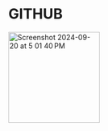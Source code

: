 # GITHUB

<img width="181" alt="Screenshot 2024-09-20 at 5 01 40 PM" src="https://github.com/user-attachments/assets/d50d3b54-b0c9-447d-a413-3e3324b53733">
